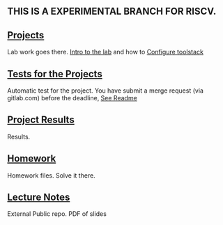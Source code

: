 ## THIS IS A EXPERIMENTAL BRANCH FOR RISCV.

## [Projects](Projects)

Lab work goes there. [Intro to the lab](Info/00_Intro.pptx) and how to [Configure toolstack](Info/01_howtoUseTools.pptx) 

## [Tests for the Projects](Tests)

Automatic test for the project. You have submit a merge request (via gitlab.com) before the deadline, [See Readme](Tests/README)

## [Project Results](Runlogs)

Results.

## [Homework](Homework)

Homework files. Solve it there.

## [Lecture Notes](https://ceunican.github.io/aos/) 

External Public repo. PDF of slides
